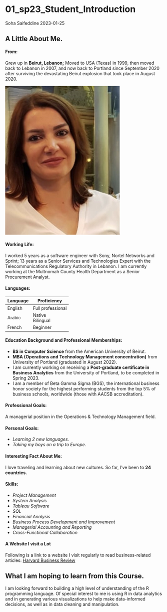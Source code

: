 01_sp23_Student_Introduction
================
Soha Saifeddine
2023-01-25

## A Little About Me.

#### From:

Grew up in **Beirut, Lebanon;** Moved to USA (Texas) in 1999, then moved
back to Lebanon in 2007, and now back to Portland since September 2020
after surviving the devastating Beirut explosion that took place in
August 2020.

![My picture](Images/Profile_photo1.png)

#### Working Life:

I worked 5 years as a software engineer with Sony, Nortel Networks and
Sprint; 13 years as a Senior Services and Technologies Expert with the
Telecommunications Regulatory Authority in Lebanon. I am currently
working at the Multnomah County Health Department as a Senior
Procurement Analyst.

#### Languages:

| Language | Proficiency           |
|----------|-----------------------|
| English  | Full professional     |
| Arabic   | Native <br> Bilingual |
| French   | Beginner              |

#### Education Background and Professional Memberships:

- **BS in Computer Science** from the American University of Beirut.
- **MBA (Operations and Technology Management concentration)** from
  University of Portland (graduated in August 2022).
- I am currently working on receiving a **Post-graduate certificate in
  Business Analytics** from the University of Portland, to be completed
  in Spring 2023.
- I am a member of Beta Gamma Sigma (BGS), the international business
  honor society for the highest performing students from the top 5% of
  business schools, worldwide (those with AACSB accreditation).

#### Professional Goals:

A managerial position in the Operations & Technology Management field.

#### Personal Goals:

- *Learning 2 new languages.*
- *Taking my boys on a trip to Europe.*

#### Interesting Fact About Me:

I love traveling and learning about new cultures. So far, I’ve been to
**24 countries.**

#### Skills:

- *Project Management*
- *System Analysis*
- *Tableau Software*
- *SQL*
- *Financial Analysis*
- *Business Process Development and Improvement*
- *Managerial Accounting and Reporting*
- *Cross-Functional Collaboration*

#### A Website I visit a Lot

Following is a link to a website I visit regularly to read
business-related articles: [Harvard Business Review](https://hbr.org/)

## What I am hoping to learn from this Course.

I am looking forward to building a high level of understanding of the R
programming language. Of special interest to me is using R in data
analytics and in generating various visualizations to help make
data-informed decisions, as well as in data cleaning and manipulation.
